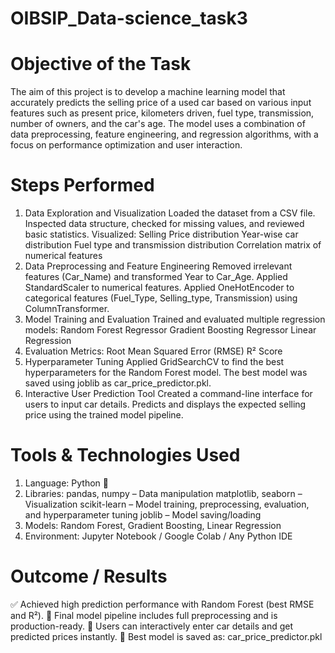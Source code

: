# OIBSIP_Data-science_task3
# Objective of the Task
The aim of this project is to develop a machine learning model that accurately predicts the selling price of a used car based on various input features such as present price, kilometers driven, fuel type, transmission, number of owners, and the car's age. The model uses a combination of data preprocessing, feature engineering, and regression algorithms, with a focus on performance optimization and user interaction.

# Steps Performed
1. Data Exploration and Visualization
Loaded the dataset from a CSV file.
Inspected data structure, checked for missing values, and reviewed basic statistics.
 Visualized:
 Selling Price distribution
 Year-wise car distribution
 Fuel type and transmission distribution
 Correlation matrix of numerical features
2. Data Preprocessing and Feature Engineering
Removed irrelevant features (Car_Name) and transformed Year to Car_Age.
Applied StandardScaler to numerical features.
Applied OneHotEncoder to categorical features (Fuel_Type, Selling_type, Transmission) using ColumnTransformer.
3. Model Training and Evaluation
Trained and evaluated multiple regression models:
Random Forest Regressor
Gradient Boosting Regressor
Linear Regression
4. Evaluation Metrics:
Root Mean Squared Error (RMSE)
R² Score
5. Hyperparameter Tuning
Applied GridSearchCV to find the best hyperparameters for the Random Forest model.
The best model was saved using joblib as car_price_predictor.pkl.
6. Interactive User Prediction Tool
Created a command-line interface for users to input car details.
Predicts and displays the expected selling price using the trained model pipeline.
# Tools & Technologies Used
1. Language: Python 🐍
2. Libraries:
pandas, numpy – Data manipulation
matplotlib, seaborn – Visualization
scikit-learn – Model training, preprocessing, evaluation, and hyperparameter tuning
joblib – Model saving/loading
3. Models: Random Forest, Gradient Boosting, Linear Regression
4. Environment: Jupyter Notebook / Google Colab / Any Python IDE
# Outcome / Results
✅ Achieved high prediction performance with Random Forest (best RMSE and R²).
🧠 Final model pipeline includes full preprocessing and is production-ready.
🧪 Users can interactively enter car details and get predicted prices instantly.
💾 Best model is saved as: car_price_predictor.pkl
